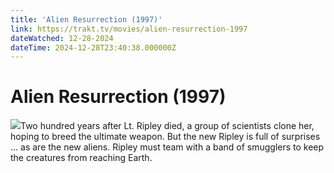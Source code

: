 ```yaml
---
title: 'Alien Resurrection (1997)' 
link: https://trakt.tv/movies/alien-resurrection-1997
dateWatched: 12-28-2024
dateTime: 2024-12-28T23:40:38.000000Z
---
```

# Alien Resurrection (1997)

![](https://walter-r2.trakt.tv/images/movies/000/004/045/fanarts/thumb/bd6479f28d.jpg)Two hundred years after Lt. Ripley died, a group of scientists clone her, hoping to breed the ultimate weapon. But the new Ripley is full of surprises … as are the new aliens. Ripley must team with a band of smugglers to keep the creatures from reaching Earth.
